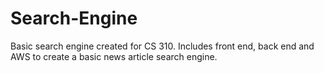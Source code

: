 # Search-Engine

Basic search engine created for CS 310. Includes front end, back end and AWS to create a basic news article search engine.
